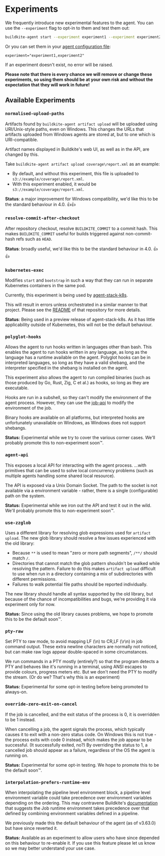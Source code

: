 # Experiments

We frequently introduce new experimental features to the agent. You can use the `--experiment` flag to opt-in to them and test them out:

```bash
buildkite-agent start --experiment experiment1 --experiment experiment2
```

Or you can set them in your [agent configuration file](https://buildkite.com/docs/agent/v3/configuration):

```
experiment="experiment1,experiment2"
```

If an experiment doesn't exist, no error will be raised.

**Please note that there is every chance we will remove or change these experiments, so using them should be at your own risk and without the expectation that they will work in future!**

## Available Experiments

### `normalised-upload-paths`

Artifacts found by `buildkite-agent artifact upload` will be uploaded using URI/Unix-style paths, even on Windows. This changes the URLs that artifacts uploaded from Windows agents are stored at, but to one which is URI-compatible.

Artifact names displayed in Buildkite's web UI, as well as in the API, are changed by this.

Take `buildkite-agent artifact upload coverage\report.xml` as an example:

- By default, and without this experiment, this file is uploaded to `s3://example/coverage\report.xml`.
- With this experiment enabled, it would be `s3://example/coverage/report.xml`.

**Status**: a major improvement for Windows compatibility, we'd like this to be the standard behaviour in 4.0. 👍👍

### `resolve-commit-after-checkout`

After repository checkout, resolve `BUILDKITE_COMMIT` to a commit hash. This makes `BUILDKITE_COMMIT` useful for builds triggered against non-commit-hash refs such as `HEAD`.

**Status**: broadly useful, we'd like this to be the standard behaviour in 4.0. 👍👍

### `kubernetes-exec`

Modifies `start` and `bootstrap` in such a way that they can run in separate Kubernetes containers in the same pod.

Currently, this experiment is being used by [agent-stack-k8s](https://github.com/buildkite/agent-stack-k8s).

This will result in errors unless orchestrated in a similar manner to that project. Please see the [README](https://github.com/buildkite/agent-stack-k8s/blob/main/README.md) of that repository for more details.

**Status**: Being used in a preview release of agent-stack-k8s. As it has little applicability outside of Kubernetes, this will not be the default behaviour.

### `polyglot-hooks`

Allows the agent to run hooks written in languages other than bash. This enables the agent to run hooks written in any language, as long as the language has a runtime available on the agent. Polyglot hooks can be in interpreted languages, so long as they have a valid shebang, and the interpreter specified in the shebang is installed on the agent.

This experiment also allows the agent to run compiled binaries (such as those produced by Go, Rust, Zig, C et al.) as hooks, so long as they are executable.

Hooks are run in a subshell, so they can't modify the environment of the agent process. However, they can use the [job-api](#job-api) to modify the environment of the job.

Binary hooks are available on all platforms, but interpreted hooks are unfortunately unavailable on Windows, as Windows does not support shebangs.

**Status:** Experimental while we try to cover the various corner cases. We'll probably promote this to non-experiment soon™️.

### `agent-api`

This exposes a local API for interacting with the agent process.
...with primitives that can be used to solve local concurrency problems (such as multiple agents handling some shared local resource).

The API is exposed via a Unix Domain Socket. The path to the socket is not available via a environment variable - rather, there is a single (configurable) path on the system.

**Status:** Experimental while we iron out the API and test it out in the wild. We'll probably promote this to non-experiment soon™.

### `use-zzglob`

Uses a different library for resolving glob expressions used for `artifact upload`.
The new glob library should resolve a few issues experienced with the old library:

- Because `**` is used to mean "zero or more path segments", `/**/` should match `/`.
- Directories that cannot match the glob pattern shouldn't be walked while resolving the pattern. Failure to do this makes `artifact upload` difficult to use when run in a directory containing a mix of subdirectories with different permissions.
- Failures to walk potential file paths should be reported individually.

The new library should handle all syntax supported by the old library, but because of the chance of incompatibilities and bugs, we're providing it via experiment only for now.

**Status:** Since using the old library causes problems, we hope to promote this to be the default soon™️.

### `pty-raw`

Set PTY to raw mode, to avoid mapping LF (\n) to CR,LF (\r\n) in job command output.
These extra newline characters are normally not noticed, but can make raw logs appear double-spaced
in some circumstances.

We run commands in a PTY mostly (entirely?) so that the program detects a PTY and behaves like it's
running in a terminal, using ANSI escapes to provide colours, progress meters etc. But we don't need
the PTY to modify the stream. (Or do we? That's why this is an experiment)

**Status:** Experimental for some opt-in testing before being promoted to always-on.

### `override-zero-exit-on-cancel`

If the job is cancelled, and the exit status of the process is 0, it is overridden to be 1 instead.

When cancelling a job, the agent signals the process, which typically causes it to exit with a
non-zero status code. On Windows this is not true - the process exits with code 0 instead, which
makes the job appear to be successful. (It successfully exited, no?) By overriding the status to 1,
a cancelled job should appear as a failure, regardless of the OS the agent is running on.

**Status:** Experimental for some opt-in testing. We hope to promote this to be the default soon™.

### `interpolation-prefers-runtime-env`

When interpolating the pipeline level environment block, a pipeline level environment variable could take precedence over environment variables depending on the ordering. This may contravene Buildkite's [documentation](https://buildkite.com/docs/pipelines/environment-variables#environment-variable-precedence) that suggests the Job runtime environment takes precedence over that defined by combining environment variables defined in a pipeline. 

We previously made this the default behaviour of the agent (as of v3.63.0) but have since reverted it.

**Status:** Available as an experiment to allow users who have since depended on this behaviour to re-enable it. If you use this feature please let us know so we may better understand your use case.
